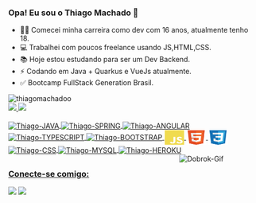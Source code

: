### Opa! Eu sou o Thiago Machado 👋


- 🏴‍☠️ Comecei minha carreira como dev com 16 anos, atualmente tenho 18.
- 💻 Trabalhei com poucos freelance usando JS,HTML,CSS.
- 📚 Hoje estou estudando para ser um Dev Backend.
- ⚡ Codando em Java + Quarkus e VueJs atualmente.
- ✅ Bootcamp FullStack Generation Brasil.
<img src="https://komarev.com/ghpvc/?username=thiagomachadoo&color=green" alt="thiagomachadoo" /> 
 <div>
 
  <a href="https://github.com/thiagomachadoo">
  <img height="160em" src="https://github-readme-stats.vercel.app/api?username=thiagomachadoo&show_icons=true&theme=dark&include_all_commits=true&count_private=true"/>
  <img height="160em" src="https://github-readme-stats.vercel.app/api/top-langs/?username=thiagomachadoo&layout=compact&langs_count=7&theme=dark"/>
   
</div>
<div style="display: inline_block"><br>
  <img align="center" alt="Thiago-JAVA" height="30" width="40" src="https://image.flaticon.com/icons/png/512/226/226777.png">
 <img align="center" alt="Thiago-SPRING" height="40" width="40" src="https://th.bing.com/th/id/R.17d502cf086bde53ea08f064a31f273c?rik=8zTDJ6fddeBGng&riu=http%3a%2f%2f2.bp.blogspot.com%2f-jFLWiZexGsA%2fVMZANW_6m8I%2fAAAAAAAAHc8%2fRreUt9L5Xno%2fs1600%2fspring-boot-project-logo.png&ehk=3QpwaU1cUdxswoVQaBCnKNccUboNfl5Yy7yuqSdxBw0%3d&risl=&pid=ImgRaw&r=0">
  <img align="center" alt="Thiago-ANGULAR" height="30" width="40" src="https://cdn.freelogovectors.net/wp-content/uploads/2019/01/angular-logo.png">
  <img align="center" alt="Thiago-TYPESCRIPT" height="30" width="40" src="https://image.flaticon.com/icons/png/512/919/919832.png">
  <img align="center" alt="Thiago-BOOTSTRAP" height="30" width="40" src="https://www.sh-digital.ch/static/images/bootstrap.png">
  <img align="center" alt="Thiago-Js" height="30" width="40" src="https://raw.githubusercontent.com/devicons/devicon/master/icons/javascript/javascript-plain.svg">
  <img align="center" alt="Thiago-HTML" height="30" width="40" src="https://raw.githubusercontent.com/devicons/devicon/master/icons/html5/html5-original.svg">
  <img align="center" alt="Thiago-CSS" height="30" width="40" src="https://raw.githubusercontent.com/devicons/devicon/master/icons/css3/css3-original.svg">
  <img align="center" alt="Thiago-CSS" height="30" width="40" src="https://user-images.githubusercontent.com/56802688/144688297-ed21a65f-36d2-47d0-81f9-5f993735aa3d.png">
 

  <img align="center" alt="Thiago-MYSQL" height="40" width="40" src="https://th.bing.com/th/id/R.f94c51912d572a43d16814c6e5a19548?rik=rFDFT49EEFcd9g&riu=http%3a%2f%2fsqlbackupandftp.com%2fblog%2fwp-content%2fuploads%2f2015%2f01%2fmysql-logo_2800x2800_pixels1-1024x1024.png&ehk=%2f5cRCxk6vXt2fKqtKYUCAB0Vn4FcJk2C%2fdl%2bIPkyrj0%3d&risl=&pid=ImgRaw&r=0">
  <img align="center" alt="Thiago-HEROKU" height="40" width="40" src="https://user-images.githubusercontent.com/56802688/144688139-9144ef5d-bf81-4aa7-b38b-b1be72fae052.png">


  <img align="right" alt="Dobrok-Gif" height="150" width="160" src="https://media.giphy.com/media/5qFNBDNKJ8hKRMlx0y/giphy.gif">
  
 
  
 
</div>
  
  ##
 ### Conecte-se comigo:
  
 <div>
<a href = "mailto:thiagodasilvamachadoo44@gmail.com"><img src="https://img.shields.io/badge/-Gmail-%23333?style=for-the-badge&logo=gmail&logoColor=white" target="_blank"></a>
<a href="https://www.linkedin.com/in/thiago-machado-473712207/" target="_blank"><img src="https://img.shields.io/badge/-LinkedIn-%230077B5?style=for-the-badge&logo=linkedin&logoColor=white" target="_blank"></a>



</div>
 
